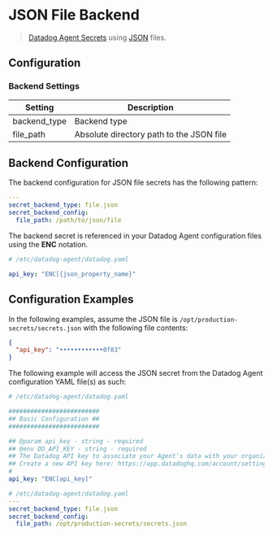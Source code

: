 # JSON File Backend

> [Datadog Agent Secrets](https://docs.datadoghq.com/agent/guide/secrets-management/?tab=linux) using [JSON](https://en.wikipedia.org/wiki/JSON) files.

## Configuration

### Backend Settings

| Setting | Description |
| --- | --- |
| backend_type | Backend type |
| file_path| Absolute directory path to the JSON file |

## Backend Configuration

The backend configuration for JSON file secrets has the following pattern:

```yaml
---
secret_backend_type: file.json
secret_backend_config:
  file_path: /path/to/json/file
```

The backend secret is referenced in your Datadog Agent configuration files using the **ENC** notation.

```yaml
# /etc/datadog-agent/datadog.yaml

api_key: "ENC[{json_property_name}"

```

## Configuration Examples

In the following examples, assume the JSON file is `/opt/production-secrets/secrets.json` with the following file contents:

```json
{
  "api_key": "••••••••••••0f83"
}
```

The following example will access the JSON secret from the Datadog Agent configuration YAML file(s) as such:

```yaml
# /etc/datadog-agent/datadog.yaml

#########################
## Basic Configuration ##
#########################

## @param api_key - string - required
## @env DD_API_KEY - string - required
## The Datadog API key to associate your Agent's data with your organization.
## Create a new API key here: https://app.datadoghq.com/account/settings
#
api_key: "ENC[api_key]" 
```

```yaml
# /etc/datadog-agent/datadog.yaml
---
secret_backend_type: file.json
secret_backend_config:
  file_path: /opt/production-secrets/secrets.json
```
